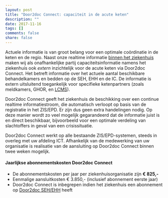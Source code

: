 ```yaml
---
layout: post
title: "Door2doc Connect: capaciteit in de acute keten"
description: ""
date: 2017-11-16
tags: []
comments: false
share: false
---
```


Actuele informatie is van groot belang voor een optimale coördinatie in de keten en de regio. Naast onze realtime informatie [binnen het ziekenhuis](http://docs.door2doc.com/2017-11-16/prijsindicatie/) maken wij als onafhankelijke partij capaciteitsinformatie namens het ziekenhuis ook _extern_ inzichtelijk voor de acute keten via Door2doc Connect. Het betreft informatie over het actuele aantal beschikbare behandelkamers en bedden op de SEH, EHH en de IC. De informatie is extern uitsluitend toegankelijk voor specifieke ketenpartners (zoals meldkamers, GHOR, en [LCMS](https://www.lcms.nl/)).

Door2doc Connect geeft het ziekenhuis de beschikking over een continue realtime informatiestroom, die automatisch verloopt op basis van de registratie in het ZIS/EPD. Er zijn dus geen extra handelingen nodig. Op deze manier wordt zo veel mogelijk gegarandeerd dat de informatie juist is en direct beschikbaar, bijvoorbeeld voor een optimale verdeling van slachtoffers in geval van een crisissituatie.

Door2doc Connect werkt op alle bestaande ZIS/EPD-systemen, steeds in overleg met uw afdeling ICT. Afhankelijk van de medewerking van uw organisatie is realisatie van de aansluiting op Door2doc Connect binnen twee weken mogelijk.

#### Jaarlijkse abonnementskosten Door2doc Connect
* De abonnementskosten per jaar per ziekenhuisorganisatie zijn **€ 825,-**
* Eenmalige aansluitkosten € 3.850,- (inclusief abonnement eerste jaar)
* Door2doc Connect is inbegrepen indien het ziekenhuis een abonnement op [Door2doc SEH/EHH](http://docs.door2doc.com/2017-11-16/prijsindicatie) heeft
